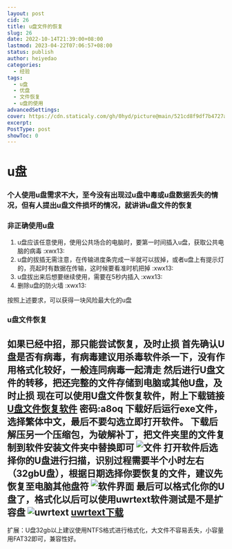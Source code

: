 ```yaml
---
layout: post
cid: 26
title: u盘文件的恢复
slug: 26
date: 2022-10-14T21:39:00+08:00
lastmod: 2023-04-22T07:06:57+08:00
status: publish
author: heiyedao
categories: 
  - 经验
tags: 
  - u盘
  - 优盘
  - 文件恢复
  - u盘的使用
advancedSettings: 
cover: https://cdn.staticaly.com/gh/0hyd/picture@main/521cd8f9df7b4727ac5d0aad60490b66 (1).png
excerpt: 
PostType: post
showToc: 0
---
```


# u盘
### 个人使用u盘需求不大，至今没有出现过u盘中毒或u盘数据丢失的情况，但有人提出u盘文件损坏的情况，就讲讲u盘文件的恢复
### 非正确使用u盘

1. u盘应该任意使用，使用公共场合的电脑时，要第一时间插入u盘，获取公共电脑的病毒 :xwx13:
2. u盘的拔插无需注意，在传输进度条完成一半就可以拔掉，或者u盘上有提示灯的，亮起时有数据在传输，这时候要看准时机把掉 :xwx13:
3. u盘拔出来后想要继续使用，需要在5秒内插入 :xwx13:
4. 删除u盘的防火墙 :xwx13:

按照上述要求，可以获得一块风险最大化的u盘

### u盘文件恢复
如果已经中招，那只能尝试恢复，及时止损
首先确认U盘是否有病毒，有病毒建议用杀毒软件杀一下，没有作用格式化较好，一般连同病毒一起清走
然后进行U盘文件的转移，把还完整的文件存储到电脑或其他U盘，及时止损
现在可以使用U盘文件恢复软件，附上下载链接
[U盘文件恢复软件][1]
密码:a8oq
下载好后运行exe文件，选择繁体中文，最后不要勾选立即打开软件。
下载后解压另一个压缩包，为破解补丁，把文件夹里的文件复制到软件安装文件夹中替换即可
![文件][2]
打开软件后选择你的U盘进行扫描，识别过程需要半个小时左右（32gbU盘），根据日期选择你要恢复的文件，建议先恢复至电脑其他盘符
![软件界面][3]
最后可以格式化你的U盘了，格式化以后可以使用uwrtext软件测试是不是扩容盘
![uwrtext][4]
[uwrtext下载][5]
----------
扩展：U盘32gb以上建议使用NTFS格式进行格式化，大文件不容易丢失，小容量用FAT32即可，兼容性好。

  [1]: https://heiyedao.lanzouw.com/isXhB0dv94wf
  [2]: https://cdn.staticaly.com/gh/0hyd/picture@main/QQ%E6%88%AA%E5%9B%BE20221016094655.png
  [3]: https://cdn.staticaly.com/gh/0hyd/picture@main/20221.png
  [4]: https://cdn.staticaly.com/gh/0hyd/picture@main/QQ%E6%88%AA%E5%9B%BE20221016095147.png
  [5]: https://heiyedao.lanzouw.com/iFctw0dvakvg
